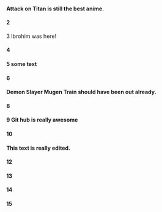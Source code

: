#### Attack on Titan is still the best anime.
#### 2
3 Ibrohim was here!
#### 4
#### 5 some text
#### 6
#### Demon Slayer Mugen Train should have been out already.
#### 8
#### 9 Git hub is really awesome
#### 10
#### This text is really edited.
#### 12
#### 13
#### 14
#### 15
